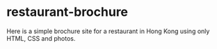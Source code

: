 # restaurant-brochure

Here is a simple brochure site for a restaurant in Hong Kong using only HTML, CSS and photos.
